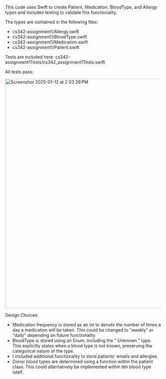 This code uses Swift to create Patient, Medication, BloodType, and Allergy types and includes testing to validate this functionality.  

The types are contained in the following files: 
- cs342-assignment1/Allergy.swift
- cs342-assignment1/BloodType.swift
- cs342-assignment1/Medication.swift
- cs342-assignment1/Patient.swift

Tests are included here: 
cs342-assignment1Tests/cs342_assignment1Tests.swift

All tests pass:

<img width="742" alt="Screenshot 2025-01-12 at 2 03 29 PM" src="https://github.com/user-attachments/assets/254a8566-40ff-4f9c-9a93-0ba7fea8b844" />


Design Choices:
- Medication frequency is stored as an int to denote the number of times a day a medication will be taken. This could be changed to "weekly" or "daily" depending on future functionality
- BloodType is stored using an Enum, including the " Unknown " type. This explicitly states when a blood type is not known, preserving the categorical nature of the type.
- I included additional functionality to store patients' emails and allergies.
- Donor blood types are determined using a function within the patient class. This could alternatively be implemented within teh blood type istelf. 
